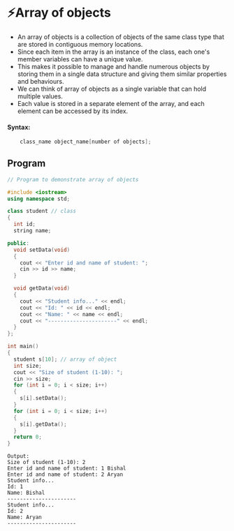# ⚡Array of objects

- An array of objects is a collection of objects of the same class type that are stored in contiguous memory locations.
- Since each item in the array is an instance of the class, each one's member variables can have a unique value.
- This makes it possible to manage and handle numerous objects by storing them in a single data structure and giving them similar properties and behaviours.
- We can think of array of objects as a single variable that can hold multiple values.
- Each value is stored in a separate element of the array, and each element can be accessed by its index.

#### Syntax:

```cpp
    class_name object_name[number of objects];
```

## Program

```cpp
// Program to demonstrate array of objects

#include <iostream>
using namespace std;

class student // class
{
  int id;
  string name;

public:
  void setData(void)
  {
    cout << "Enter id and name of student: ";
    cin >> id >> name;
  }

  void getData(void)
  {
    cout << "Student info..." << endl;
    cout << "Id: " << id << endl;
    cout << "Name: " << name << endl;
    cout << "----------------------" << endl;
  }
};

int main()
{
  student s[10]; // array of object
  int size;
  cout << "Size of student (1-10): ";
  cin >> size;
  for (int i = 0; i < size; i++)
  {
    s[i].setData();
  }
  for (int i = 0; i < size; i++)
  {
    s[i].getData();
  }
  return 0;
}
```

```
Output:
Size of student (1-10): 2
Enter id and name of student: 1 Bishal
Enter id and name of student: 2 Aryan
Student info...
Id: 1
Name: Bishal
----------------------
Student info...
Id: 2
Name: Aryan
----------------------
```
